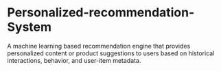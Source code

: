 # Personalized-recommendation-System
A machine learning based recommendation engine that provides personalized content or product suggestions to users based on historical interactions, behavior, and user-item metadata.

